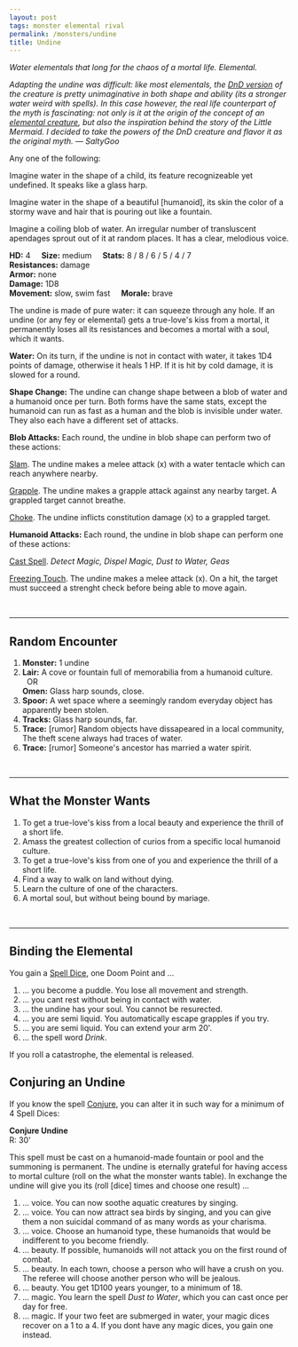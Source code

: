 ```yaml
---
layout: post
tags: monster elemental rival
permalink: /monsters/undine
title: Undine
---
```


*Water elementals that long for the chaos of a mortal life. Elemental.*

<span class="alchemy"> *Adapting the undine was difficult: like most elementals, the [DnD version](http://adnd.geoshitties.installgentoo.com/mm/elemchfw.html) of the creature is pretty unimaginative in both shape and ability (its a stronger water weird with spells). In this case however, the real life counterpart of the myth is fascinating: not only is it at the origin of the concept of an [elemental creature](https://en.wikipedia.org/wiki/Elemental), but also the inspiration behind the story of the Little Mermaid. I decided to take the powers of the DnD creature and flavor it as the original myth. — SaltyGoo* </span>

Any one of the following: 

Imagine water in the shape of a child, its feature recognizeable yet undefined. It speaks like a glass harp.

Imagine water in the shape of a beautiful [humanoid], its skin the color of a stormy wave and hair that is pouring out like a fountain.

Imagine a coiling blob of water. An irregular number of transluscent apendages sprout out of it at random places. It has a clear, melodious voice.

**HD:** 4  &nbsp; &nbsp;  **Size:** medium &nbsp; &nbsp; **Stats:** 8 / 8 / 6 / 5 / 4 / 7 <br>
**Resistances:** damage <br>
**Armor:** none <br>
**Damage:** 1D8 <br>
**Movement:** slow, swim fast &nbsp; &nbsp; **Morale:** brave <br>

The undine is made of pure water: it can squeeze through any hole. If an undine (or any fey or elemental) gets a true-love's kiss from a mortal, it permanently loses all its resistances and becomes a mortal with a soul, which it wants.

**Water:** On its turn, if the undine is not in contact with water, it takes 1D4 points of damage, otherwise it heals 1 HP. If it is hit by cold damage, it is slowed for a round.

**Shape Change:** The undine can change shape between a blob of water and a humanoid once per turn. Both forms have the same stats, except the humanoid can run as fast as a human and the blob is invisible under water. They also each have a different set of attacks.

**Blob Attacks:** Each round, the undine in blob shape can perform two of these actions:

<ins>Slam</ins>. The undine makes a melee attack (x) with a water tentacle which can reach anywhere nearby.

<ins>Grapple</ins>. The undine makes a grapple attack against any nearby target. A grappled target cannot breathe.

<ins>Choke</ins>. The undine inflicts constitution damage (x) to a grappled target. 

**Humanoid Attacks:** Each round, the undine in blob shape can perform one of these actions:

<ins>Cast Spell</ins>. *Detect Magic, Dispel Magic, Dust to Water, Geas*

<ins>Freezing Touch</ins>. The undine makes a melee attack (x). On a hit, the target must succeed a strenght check before being able to move again.

<br>

---

## Random Encounter

1. **Monster:** 1 undine
1. **Lair:** A cove or fountain full of memorabilia from a humanoid culture. <br>	&nbsp; OR <br>	**Omen:** Glass harp sounds, close.
1. **Spoor:** A wet space where a seemingly random everyday object has apparently been stolen. 
1. **Tracks:**  Glass harp sounds, far.
1. **Trace:** [rumor] Random objects have dissapeared in a local community, The theft scene always had traces of water.
1. **Trace:** [rumor] Someone's ancestor has married a water spirit.

<br>

---

## What the Monster Wants

1. To get a true-love's kiss from a local beauty and experience the thrill of a short life.
1. Amass the greatest collection of curios from a specific local humanoid culture.
1. To get a true-love's kiss from one of you and experience the thrill of a short life.
1. Find a way to walk on land without dying.
1. Learn the culture of one of the characters.
1. A mortal soul, but without being bound by mariage.

<br>

---

## Binding the Elemental

You gain a [Spell Dice](https://saltygoo.github.io/class/magic-user#spells), one Doom Point and ...

1. ... you become a puddle. You lose all movement and strength.
1. ... you cant rest without being in contact with water.
1. ... the undine has your soul. You cannot be resurected.
1. ... you are semi liquid. You automatically escape grapples if you try.
1. ... you are semi liquid. You can extend your arm 20'.
1. ... the spell word *Drink*. 

If you roll a catastrophe, the elemental is released.

## Conjuring an Undine

If you know the spell [Conjure](https://saltygoo.github.io/2020/11/12/conjure/), you can alter it in such way for a minimum of 4 Spell Dices:

**Conjure Undine** <br>
R: 30' 

This spell must be cast on a humanoid-made fountain or pool and the summoning is permanent. The undine is eternally grateful for having access to mortal culture (roll on the what the monster wants table). In exchange the undine will give you its (roll [dice] times and choose one result) ...

1. ... voice. You can now soothe aquatic creatures by singing.
1. ... voice. You can now attract sea birds by singing, and you can give them a non suicidal command of as many words as your charisma.
1. ... voice. Choose an humanoid type, these humanoids that would be indifferent to you become friendly.
1. ... beauty. If possible, humanoids will not attack you on the first round of combat.
1. ... beauty. In each town, choose a person who will have a crush on you. The referee will choose another person who will be jealous.
1. ... beauty. You get 1D100 years younger, to a minimum of 18.
1. ... magic. You learn the spell *Dust to Water*, which you can cast once per day for free.
1. ... magic. If your two feet are submerged in water, your magic dices recover on a 1 to a 4. If you dont have any magic dices, you gain one instead.
